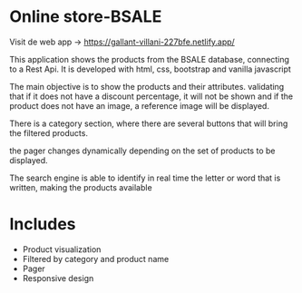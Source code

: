 # Online store-BSALE
Visit de web app -> https://gallant-villani-227bfe.netlify.app/ 

This application shows the products from the BSALE database, connecting to a Rest Api. It is developed with html, css, bootstrap and vanilla javascript


The main objective is to show the products and their attributes. validating that if it does not have a discount percentage, it will not be shown and if the product does not have an image, a reference image will be displayed.

There is a category section, where there are several buttons that will bring the filtered products.

the pager changes dynamically depending on the set of products to be displayed.

The search engine is able to identify in real time the letter or word that is written, making the products available

# Includes
- Product visualization
- Filtered by category and product name
- Pager
- Responsive design
